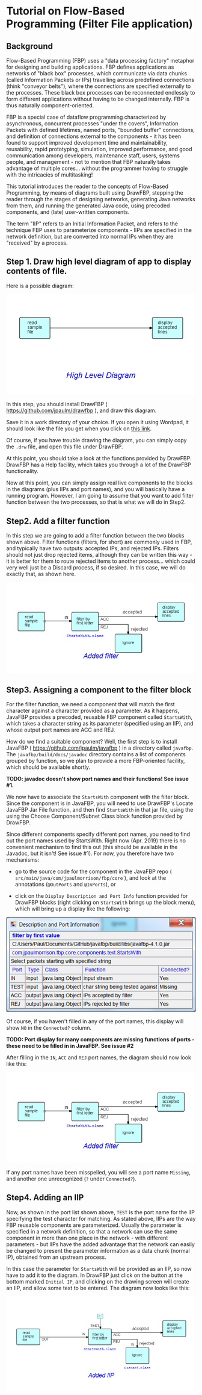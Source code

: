 # Tutorial on Flow-Based Programming (Filter File application)

## Background

Flow-Based Programming (FBP) uses a "data processing factory" metaphor for designing and building applications. FBP defines applications as networks of "black box" processes, which communicate via data chunks (called Information Packets or IPs) travelling across predefined connections (think "conveyor belts"), where the connections are specified externally to the processes. These black box processes can be reconnected endlessly to form different applications without having to be changed internally. FBP is thus naturally component-oriented.

FBP is a special case of dataflow programming characterized by asynchronous, concurrent processes "under the covers", Information Packets with defined lifetimes, named ports, "bounded buffer" connections, and definition of connections external to the components - it has been found to support improved development time and maintainability, reusability, rapid prototyping, simulation, improved performance, and good communication among developers, maintenance staff, users, systems people, and management - not to mention that FBP naturally takes advantage of multiple cores... without the programmer having to struggle with the intricacies of multitasking!

This tutorial introduces the reader to the concepts of Flow-Based Programming, by means of diagrams built using DrawFBP, stepping the reader through the stages of designing networks, generating Java networks from them, and running the generated Java code, using precoded components, and (late) user-written components.

The term "IIP" refers to an Initial Information Packet, and refers to the technique FBP uses to parameterize components - IIPs are specified in the network definition, but are converted into normal IPs when they are "received" by a process. 


## Step 1.  Draw high level diagram of app to display contents of file. 

Here is a possible diagram:

![High level diagram](docs/Step1.png)

In this step, you should install DrawFBP ( https://github.com/jpaulm/drawfbp ), and draw this diagram.

Save it in a work directory of your choice.  If you open it using Wordpad, it should look like the file you get when you click on [this link](docs/Step1.drw).

Of course, if you have trouble drawing the diagram, you can simply copy the `.drw` file, and open this file under DrawFBP.

At this point, you should take a look at the functions provided by DrawFBP.  DrawFBP has a Help facility, which takes you through a lot of the DrawFBP functionality.

Now at this point, you can simply assign real live components to the blocks in the diagrams (plus IIPs and port names), and you will basically have a running program.  However, I am going to assume that you want to add filter function between the two processes, so that is what we will do in Step2.

## Step2. Add a filter function 

In this step we are going to add a filter function between the two blocks shown above.  Filter functions (filters, for short) are commonly used in FBP, and typically have two outputs: accepted IPs, and rejected IPs.  Filters should not just drop rejected items, although they can be written this way - it is better for them to route rejected items to another process... which could very well just be a Discard process, if so desired.  In this case, we will do exactly that, as shown here.

![Diagram showing filter](docs/Step2.png)

## Step3. Assigning a component to the filter block

For the filter function, we need a component that will match the first character against a character provided as a parameter. As it happens, JavaFBP provides a precoded, reusable FBP component called `StartsWith`, which takes a character string as its parameter (specified using an IIP), and whose output port names are ACC and REJ.  

How do we find a suitable component?  Well, the first step is to install JavaFBP ( https://github.com/jpaulm/javafbp ) in a directory called `javafbp`.  The `javafbp/build/docs/javadoc` directory contains a list of components grouped by function, so we plan to provide a more FBP-oriented facility, which should be available shortly. 

**TODO: javadoc doesn't show port names and their functions! See issue #1.**

We now have to associate the `StartsWith` component with the filter block.  Since the component is in JavaFBP, you will need to use DrawFBP's Locate JavaFBP Jar File function, and then find `StartsWith` in that jar file, using the using the Choose Component/Subnet Class block function provided by DrawFBP. 

Since different components specify different port names, you need to find out the port names used by StartsWith.  Right now (Apr. 2019) there is no convenient mechanism to find this out (this should be available in the Javadoc, but it isn't! See issue #1). For now, you therefore have two mechanisms:

- go to the source code for the component in the JavaFBP repo ( `src/main/java/com/jpaulmorrison/fbp/core` ), and look at the annotations (`@OutPorts` and `@InPorts`), or 

- click on the `Display Description and Port Info` function provided for DrawFBP blocks (right clicking on `StartsWith` brings up the block menu), which will bring up a display like the following:

![StartsWith ports](docs/StartsWith.png)

Of course, if you haven't filled in any of the port names, this display will show `NO` in the `Connected?` column.

**TODO: Port display for many components are missing functions of ports - these need to be filled in in JavaFBP.  See issue #2**

After filling in the `IN`, `ACC` and `REJ` port names, the diagram should now look like this:

![Diagram using StartsWith](docs/Step3.png)

If any port names have been misspelled, you will see a port name `Missing`, and another one unrecognized (`?` under `Connected?`).

## Step4.  Adding an IIP

Now, as shown in the port list shown above, `TEST` is the port name for the IIP specifying the test character for matching. As stated above, IIPs are the way FBP reusable components are parameterized.  Usually the parameter is specified in a network definition, so that a network can use the same component in more than one place in the network - with different parameters - but IIPs have the added advantage that the network can easily be changed to present the parameter information as a data chunk (normal IP), obtained from an upstream process.

In this case the parameter for `StartsWith` will be provided as an IIP, so now have to add it to the diagram.  In DrawFBP just click on the button at the bottom marked `Initial IP`, and clicking on the drawing screen will create an IIP, and allow some text to be entered.  The diagram now looks like this:

![Diagram with IIP](docs/Step4.png)



